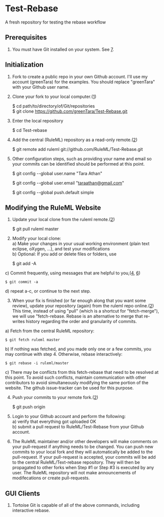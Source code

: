 Test-Rebase
===========

A fresh repository for testing the rebase workflow

Prerequisites
-------------
1. You must have Git installed on your system. See [7].
   
Initialization
--------------
1. Fork to create a public repo in your own Github account. 
I'll use my account (greenTara) for the examples. 
You should replace "greenTara" with your Github user name.

2. Clone your fork to your local computer.([1])

    $ cd path/to/directory/of/Git/repositories  
    $ git clone https://github.com/greenTara/Test-Rebase.git
    
3. Enter the local repository

    $ cd Test-rebase

3. Add the central (RuleML) repository as a read-only remote.([2])

    $ git remote add ruleml git://github.com/RuleML/Test-Rebase.git
    
4. Other configuration steps, such as providing your name and email so your commits can be identified
   should be performed at this point.

    $ git config --global user.name "Tara Athan"
    
    $ git config --global user.email "taraathan@gmail.com"
    
    $ git config --global push.default simple

Modifying the RuleML Website
----------------------------
1. Update your local clone from the ruleml remote.([2])

    $ git pull ruleml master
        
2. Modify your local clone:  
  a) Make your changes in your usual working environment (plain text eclipse, oXygen, ...), and test your modifications  
  b) Optional: If you add or delete files or folders, use  

    $ git add -A

  c) Commit frequently, using messages that are helpful to you,([4], [6])  

    $ git commit -a
    
  d) repeat a-c, or continue to the next step.
    
   
3. When your fix is finished (or far enough along that you want some review), 
  update your repository (again) from the ruleml repo online.([2])
  This time, instead of using "pull" (which is a shortcut for "fetch-merge"), we will use 
  "fetch-rebase.
  Rebase is an alternative to merge that re-writes history regarding the order and granularity of commits.

  a) Fetch from the central RuleML repository:
  
    $ git fetch ruleml master
    
  b) If nothing was fetched, and you made only one or a few commits, you may continue with step 4.
   Otherwise, rebase interactively:
   
    $ git rebase -i ruleml/master

  c) There may be conflicts from this fetch-rebase that need to be resolved at this point.
To avoid such conflicts, maintain communication with other contributors to avoid
simultaneously modifying the same portion of the website.
The github issue-tracker can be used for this purpose.
        
4. Push your commits to your remote fork.([2])

    $ git push origin
    
5. Login to your Github account and perform the following:  
  a) verify that everything got uploaded OK  
  b) submit a pull request to RuleML/Test-Rebase from your Github account.  

6. The RuleML maintainer and/or other developers will make comments on your pull-request if 
anything needs to be changed.
You can push new commits to your local fork and they will automatically be added to the pull-request.
If your pull-request is accepted, your commits will be add to the central RuleML/Text-rebase repository.
They will then be propagated to other forks when Step #1 or Step #3 is 
executed by any user. The RuleML repository will not make announcements of modifecations or create pull-requests.

GUI Clients
-----------
1. Tortoise Git is capable of all of the above commands, including interactive rebase.

[1]:http://git-scm.com/book/en/Git-Basics-Getting-a-Git-Repository
[2]:http://git-scm.com/book/en/Git-Basics-Working-with-Remotes
[4]:http://git-scm.com/book/en/Git-Basics-Recording-Changes-to-the-Repository
[5]:http://git-scm.com/book/en/Git-Branching-Rebasing
[6]:http://git-scm.com/book/en/Getting-Started-Git-Basics
[7]:http://git-scm.com/book/en/Getting-Started-Installing-Git
